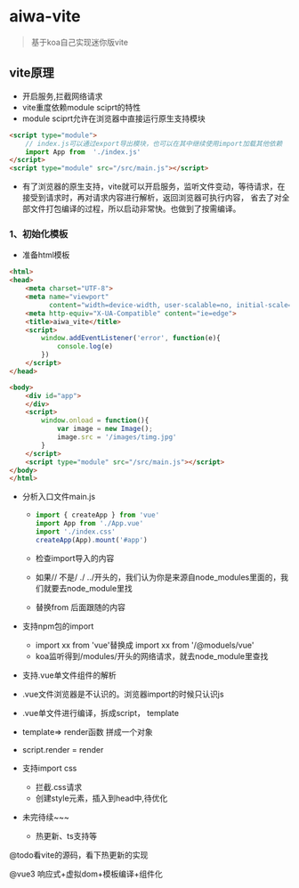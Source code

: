 # aiwa-vite
> 基于koa自己实现迷你版vite  
## vite原理
+ 开启服务,拦截网络请求
+ vite重度依赖module sciprt的特性
+ module sciprt允许在浏览器中直接运行原生支持模块
```html
<script type="module">
    // index.js可以通过export导出模块，也可以在其中继续使用import加载其他依赖 
    import App from  './index.js'
</script>
<script type="module" src="/src/main.js"></script>
```
+ 有了浏览器的原生支持，vite就可以开启服务，监听文件变动，等待请求，在接受到请求时，再对请求内容进行解析，返回浏览器可执行内容，
省去了对全部文件打包编译的过程，所以启动非常快。也做到了按需编译。

### 1、初始化模板
+ 准备html模板
```html
<html>
<head>
    <meta charset="UTF-8">
    <meta name="viewport"
          content="width=device-width, user-scalable=no, initial-scale=1.0, maximum-scale=1.0, minimum-scale=1.0">
    <meta http-equiv="X-UA-Compatible" content="ie=edge">
    <title>aiwa_vite</title>
    <script>
        window.addEventListener('error', function(e){
            console.log(e)
        })
    </script>
</head>

<body>
    <div id="app">
    </div>
    <script>
        window.onload = function(){
            var image = new Image();
            image.src = '/images/timg.jpg'
        }
    </script>
    <script type="module" src="/src/main.js"></script>
</body>
</html>
```
+ 分析入口文件main.js

  + ```js
    import { createApp } from 'vue'
    import App from './App.vue'
    import './index.css'
    createApp(App).mount('#app')
    ```

  + 检查import导入的内容

  + 如果// 不是/ ./ ../开头的，我们认为你是来源自node_modules里面的，我们就要去node_module里找

  + 替换from 后面跟随的内容

+ 支持npm包的import

  + import xx from 'vue'替换成 import xx from '/@moduels/vue'
  +  koa监听得到/modules/开头的网络请求，就去node_module里查找

+  支持.vue单文件组件的解析

  +  .vue文件浏览器是不认识的。浏览器import的时候只认识js
  + .vue单文件进行编译，拆成script， template
  + template=> render函数 拼成一个对象
  +  script.render = render

+ 支持import css

  + 拦截.css请求
  + 创建style元素，插入到head中,待优化

+ 未完待续~~~

  + 热更新、ts支持等




@todo看vite的源码，看下热更新的实现

@vue3 响应式+虚拟dom+模板编译+组件化


